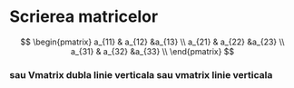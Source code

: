 # Scrierea matricelor

$$
\begin{pmatrix}
a_{11} & a_{12} &a_{13} \\
a_{21} & a_{22} &a_{23} \\
a_{31} & a_{32} &a_{33} \\
\end{pmatrix}
$$
### sau Vmatrix dubla linie verticala sau vmatrix linie verticala

